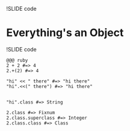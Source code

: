 !SLIDE code
# Everything's an Object #

!SLIDE code

    @@@ ruby
    2 + 2 #=> 4
    2.+(2) #=> 4
    
    "hi" << " there" #=> "hi there"
    "hi".<<(" there") #=> "hi there"
    
    
    "hi".class #=> String
    
    2.class #=> Fixnum
    2.class.superclass #=> Integer
    2.class.class #=> Class
    
    
    
    